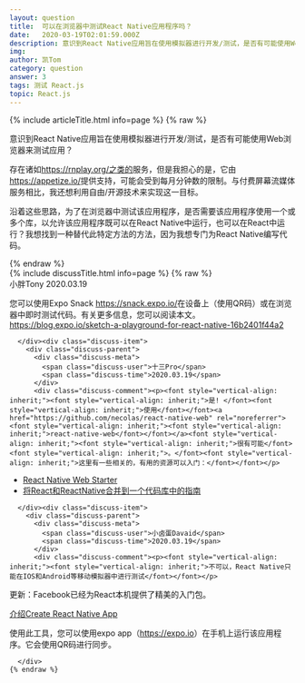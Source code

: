 ```yaml
---
layout: question
title:  可以在浏览器中测试React Native应用程序吗？
date:   2020-03-19T02:01:59.000Z
description: 意识到React Native应用旨在使用模拟器进行开发/测试，是否有可能使用Web浏览器来测试应用？存在诸如https //rnplay.org/之...
img: 
author: 凯Tom
category: question
answer: 3
tags: 测试 React.js
topic: React.js
---
```

<div class="article-root">
  <div class="article">
    {% include articleTitle.html info=page %}
    {% raw %}
    <div class="article-content"><p><font style="vertical-align: inherit;"><font style="vertical-align: inherit;">意识到React Native应用旨在使用模拟器进行开发/测试，是否有可能使用Web浏览器来测试应用？</font></font></p>

<p><font style="vertical-align: inherit;"><font style="vertical-align: inherit;">存在</font><font style="vertical-align: inherit;">诸如</font></font><a href="https://rnplay.org/" rel="noreferrer"><font style="vertical-align: inherit;"><font style="vertical-align: inherit;">https://rnplay.org/之类的</font></font></a><font style="vertical-align: inherit;"><font style="vertical-align: inherit;">服务</font><font style="vertical-align: inherit;">，但是我担心的是，它由</font></font><a href="https://appetize.io/" rel="noreferrer"><font style="vertical-align: inherit;"><font style="vertical-align: inherit;">https://appetize.io/</font></font></a><font style="vertical-align: inherit;"><font style="vertical-align: inherit;">提供支持，</font><font style="vertical-align: inherit;">可能会受到每月分钟数的限制。</font><font style="vertical-align: inherit;">与付费屏幕流媒体服务相比，我还想利用自由/开源技术来实现这一目标。</font></font></p>

<p><font style="vertical-align: inherit;"><font style="vertical-align: inherit;">沿着这些思路，为了在浏览器中测试该应用程序，是否需要该应用程序使用一个或多个库，以允许该应用程序既可以在React Native中运行，也可以在React中运行？</font><font style="vertical-align: inherit;">我想找到一种替代此特定方法的方法，因为我想专门为React Native编写代码。</font></font></p></div>
    {% endraw %}
  </div>

  <div class="discuss-wrapper">
    {% include discussTitle.html info=page %}
    {% raw %}
    <div class="discuss-item">
        <div class="discuss-parent">
          <div class="discuss-meta">
            <span class="discuss-user">小胖Tony</span>
            <span class="discuss-time">2020.03.19</span>
          </div>
          <div class="discuss-comment"><p><font style="vertical-align: inherit;"><font style="vertical-align: inherit;">您可以使用Expo Snack   </font></font><a href="https://snack.expo.io/" rel="noreferrer"><font style="vertical-align: inherit;"><font style="vertical-align: inherit;">https://snack.expo.io/</font></font></a><font style="vertical-align: inherit;"><font style="vertical-align: inherit;">在设备上（使用QR码）或在浏览器中即时测试代码。</font><font style="vertical-align: inherit;">有关更多信息，您可以阅读本文。</font></font><a href="https://blog.expo.io/sketch-a-playground-for-react-native-16b2401f44a2" rel="noreferrer"><font style="vertical-align: inherit;"><font style="vertical-align: inherit;">https://blog.expo.io/sketch-a-playground-for-react-native-16b2401f44a2</font></font></a></p></div>
        </div>
        
      </div><div class="discuss-item">
        <div class="discuss-parent">
          <div class="discuss-meta">
            <span class="discuss-user">十三Pro</span>
            <span class="discuss-time">2020.03.19</span>
          </div>
          <div class="discuss-comment"><p><font style="vertical-align: inherit;"><font style="vertical-align: inherit;">是! </font><font style="vertical-align: inherit;">使用</font></font><a href="https://github.com/necolas/react-native-web" rel="noreferrer"><font style="vertical-align: inherit;"><font style="vertical-align: inherit;">react-native-web</font></font></a><font style="vertical-align: inherit;"><font style="vertical-align: inherit;">很有可能</font><font style="vertical-align: inherit;">。</font><font style="vertical-align: inherit;">这里有一些相关的，有用的资源可以入门：</font></font></p>

<ul>
<li><a href="https://github.com/joefazz/react-native-web-starter" rel="noreferrer"><font style="vertical-align: inherit;"><font style="vertical-align: inherit;">React Native Web Starter</font></font></a></li>
<li><a href="https://medium.com/@yannickdot/write-once-run-anywhere-with-create-react-native-app-and-react-native-web-ad40db63eed0" rel="noreferrer"><font style="vertical-align: inherit;"><font style="vertical-align: inherit;">将React和ReactNative合并到一个代码库中的指南</font></font></a></li>
</ul></div>
        </div>
        
      </div><div class="discuss-item">
        <div class="discuss-parent">
          <div class="discuss-meta">
            <span class="discuss-user">小卤蛋Davaid</span>
            <span class="discuss-time">2020.03.19</span>
          </div>
          <div class="discuss-comment"><p><font style="vertical-align: inherit;"><font style="vertical-align: inherit;">不可以，React Native只能在IOS和Android等移动模拟器中进行测试</font></font></p>

<p><font style="vertical-align: inherit;"><font style="vertical-align: inherit;">更新：Facebook已经为React本机提供了精美的入门包。</font></font></p>

<p><a href="https://facebook.github.io/react-native/blog/2017/03/13/introducing-create-react-native-app.html" rel="nofollow noreferrer"><font style="vertical-align: inherit;"><font style="vertical-align: inherit;">介绍Create React Native App</font></font></a></p>

<p><font style="vertical-align: inherit;"><font style="vertical-align: inherit;">使用此工具，您可以使用expo app（</font></font><a href="https://expo.io" rel="nofollow noreferrer"><font style="vertical-align: inherit;"><font style="vertical-align: inherit;">https://expo.io</font></font></a><font style="vertical-align: inherit;"><font style="vertical-align: inherit;">）</font><font style="vertical-align: inherit;">在手机上运行该应用程序。</font><font style="vertical-align: inherit;">它会使用QR码进行同步。</font></font></p></div>
        </div>
        
      </div>
    {% endraw %}
  </div>
<div>
